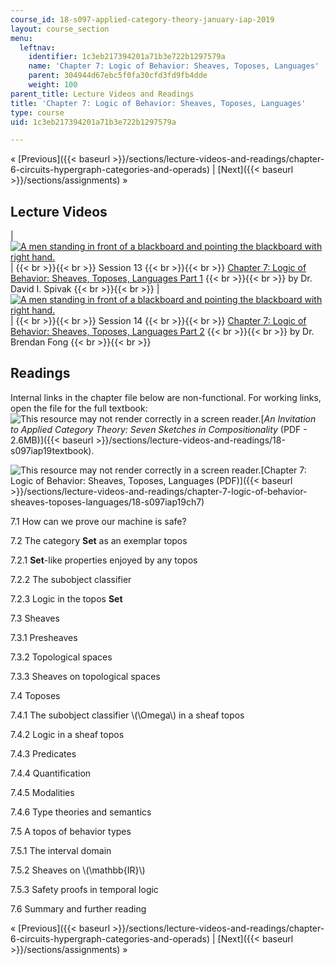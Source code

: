 ```yaml
---
course_id: 18-s097-applied-category-theory-january-iap-2019
layout: course_section
menu:
  leftnav:
    identifier: 1c3eb217394201a71b3e722b1297579a
    name: 'Chapter 7: Logic of Behavior: Sheaves, Toposes, Languages'
    parent: 304944d67ebc5f0fa30cfd3fd9fb4dde
    weight: 100
parent_title: Lecture Videos and Readings
title: 'Chapter 7: Logic of Behavior: Sheaves, Toposes, Languages'
type: course
uid: 1c3eb217394201a71b3e722b1297579a

---
```


« [Previous]({{< baseurl >}}/sections/lecture-videos-and-readings/chapter-6-circuits-hypergraph-categories-and-operads) | [Next]({{< baseurl >}}/sections/assignments) » 

Lecture Videos
--------------

| [![A men standing in front of a blackboard and pointing the blackboard with right hand.](/coursemedia/18-s097-applied-category-theory-january-iap-2019/ef509676403eb022bacfb93d6ca388d6_ses13.jpg)](https://www.youtube.com/watch?v=Qp6b-XbPog0&list=PLhgq-BqyZ7i5lOqOqqRiS0U5SwTmPpHQ5&index=13) |  {{< br >}}{{< br >}} Session 13 {{< br >}}{{< br >}} [Chapter 7: Logic of Behavior: Sheaves, Toposes, Languages Part 1](https://www.youtube.com/watch?v=Qp6b-XbPog0&list=PLhgq-BqyZ7i5lOqOqqRiS0U5SwTmPpHQ5&index=13) {{< br >}}{{< br >}} by Dr. David I. Spivak {{< br >}}{{< br >}}  | [![A men standing in front of a blackboard and pointing the blackboard with right hand.](/coursemedia/18-s097-applied-category-theory-january-iap-2019/e8bd272b6fd6be21d7996ee0ae3117ab_ses14.jpg)](https://www.youtube.com/watch?v=wF-khda2i4c&list=PLhgq-BqyZ7i5lOqOqqRiS0U5SwTmPpHQ5&index=14) |  {{< br >}}{{< br >}} Session 14 {{< br >}}{{< br >}} [Chapter 7: Logic of Behavior: Sheaves, Toposes, Languages Part 2](https://www.youtube.com/watch?v=wF-khda2i4c&list=PLhgq-BqyZ7i5lOqOqqRiS0U5SwTmPpHQ5&index=14) {{< br >}}{{< br >}} by Dr. Brendan Fong {{< br >}}{{< br >}}  

Readings
--------

Internal links in the chapter file below are non-functional. For working links, open the file for the full textbook: ![This resource may not render correctly in a screen reader.](/images/inacessible.gif)[_An Invitation to Applied Category Theory: Seven Sketches in Compositionality_ (PDF - 2.6MB)]({{< baseurl >}}/sections/lecture-videos-and-readings/18-s097iap19textbook).

![This resource may not render correctly in a screen reader.](/images/inacessible.gif)[Chapter 7: Logic of Behavior: Sheaves, Toposes, Languages (PDF)]({{< baseurl >}}/sections/lecture-videos-and-readings/chapter-7-logic-of-behavior-sheaves-toposes-languages/18-s097iap19ch7)

7.1 How can we prove our machine is safe?

7.2 The category **Set** as an exemplar topos

7.2.1 **Set**\-like properties enjoyed by any topos

7.2.2 The subobject classifier

7.2.3 Logic in the topos **Set**

7.3 Sheaves

7.3.1 Presheaves

7.3.2 Topological spaces

7.3.3 Sheaves on topological spaces

7.4 Toposes

7.4.1 The subobject classifier \\(\\Omega\\) in a sheaf topos

7.4.2 Logic in a sheaf topos

7.4.3 Predicates

7.4.4 Quantification

7.4.5 Modalities

7.4.6 Type theories and semantics

7.5 A topos of behavior types

7.5.1 The interval domain

7.5.2 Sheaves on \\(\\mathbb{IR}\\)

7.5.3 Safety proofs in temporal logic

7.6 Summary and further reading

« [Previous]({{< baseurl >}}/sections/lecture-videos-and-readings/chapter-6-circuits-hypergraph-categories-and-operads) | [Next]({{< baseurl >}}/sections/assignments) »